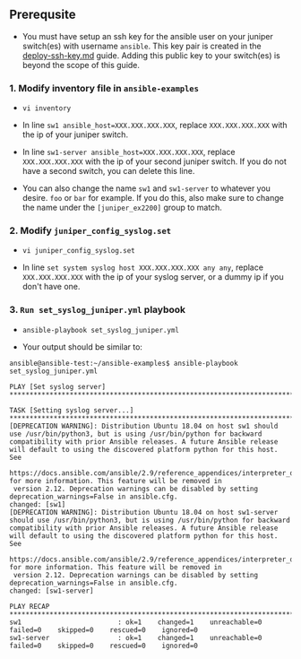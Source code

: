 ## Prerequsite

- You must have setup an ssh key for the ansible user on your juniper switch(es) with username `ansible`.  This key pair is created in the [deploy-ssh-key.md](deploy-ssh-key.md) guide.  Adding this public key to your switch(es) is beyond the scope of this guide.


### 1. Modify inventory file in `ansible-examples`

- `vi inventory`

- In line `sw1 ansible_host=XXX.XXX.XXX.XXX`, replace `XXX.XXX.XXX.XXX` with the ip of your juniper switch.

- In line `sw1-server ansible_host=XXX.XXX.XXX.XXX`, replace `XXX.XXX.XXX.XXX` with the ip of your second juniper switch.  If you do not have a second switch, you can delete this line.

- You can also change the name `sw1` and `sw1-server` to whatever you desire. `foo` or `bar` for example. If you do this, also make sure to change the name under the `[juniper_ex2200]` group to match.


### 2. Modify `juniper_config_syslog.set`

- `vi juniper_config_syslog.set`

- In line `set system syslog host XXX.XXX.XXX.XXX any any`, replace `XXX.XXX.XXX.XXX` with the ip of your syslog server, or a dummy ip if you don't have one.


### 3. `Run set_syslog_juniper.yml` playbook

- `ansible-playbook set_syslog_juniper.yml`

- Your output should be similar to:

```
ansible@ansible-test:~/ansible-examples$ ansible-playbook set_syslog_juniper.yml

PLAY [Set syslog server] *******************************************************************************************************************

TASK [Setting syslog server...] ************************************************************************************************************
[DEPRECATION WARNING]: Distribution Ubuntu 18.04 on host sw1 should use /usr/bin/python3, but is using /usr/bin/python for backward
compatibility with prior Ansible releases. A future Ansible release will default to using the discovered platform python for this host. See
 https://docs.ansible.com/ansible/2.9/reference_appendices/interpreter_discovery.html for more information. This feature will be removed in
 version 2.12. Deprecation warnings can be disabled by setting deprecation_warnings=False in ansible.cfg.
changed: [sw1]
[DEPRECATION WARNING]: Distribution Ubuntu 18.04 on host sw1-server should use /usr/bin/python3, but is using /usr/bin/python for backward
compatibility with prior Ansible releases. A future Ansible release will default to using the discovered platform python for this host. See
 https://docs.ansible.com/ansible/2.9/reference_appendices/interpreter_discovery.html for more information. This feature will be removed in
 version 2.12. Deprecation warnings can be disabled by setting deprecation_warnings=False in ansible.cfg.
changed: [sw1-server]

PLAY RECAP *********************************************************************************************************************************
sw1                        : ok=1    changed=1    unreachable=0    failed=0    skipped=0    rescued=0    ignored=0
sw1-server                 : ok=1    changed=1    unreachable=0    failed=0    skipped=0    rescued=0    ignored=0
```
